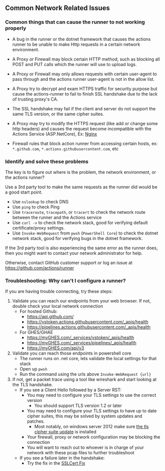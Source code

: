 ## Common Network Related Issues

### Common things that can cause the runner to not working properly

- A bug in the runner or the dotnet framework that causes the actions runner to be unable to make Http requests in a certain network environment.

- A Proxy or Firewall may block certain HTTP method, such as blocking all POST and PUT calls which the runner will use to upload logs.

- A Proxy or Firewall may only allows requests with certain user-agent to pass through and the actions runner user-agent is not in the allow list.

- A Proxy try to decrypt and exam HTTPS traffic for security purpose but cause the actions-runner to fail to finish SSL handshake due to the lack of trusting proxy's CA.

- The SSL handshake may fail if the client and server do not support the same TLS version, or the same cipher suites.

- A Proxy may try to modify the HTTPS request (like add or change some http headers) and causes the request become incompatible with the Actions Service (ASP.NetCore), Ex: [Nginx](https://github.com/dotnet/aspnetcore/issues/17081)

- Firewall rules that block action runner from accessing certain hosts, ex: `*.github.com`, `*.actions.githubusercontent.com`, etc


### Identify and solve these problems

The key is to figure out where is the problem, the network environment, or the actions runner?

Use a 3rd party tool to make the same requests as the runner did would be a good start point.

- Use `nslookup` to check DNS
- Use `ping` to check Ping
- Use `traceroute`, `tracepath`, or `tracert` to check the network route between the runner and the Actions service
- Use `curl -v` to check the network stack, good for verifying default certificate/proxy settings.
- Use `Invoke-WebRequest` from `pwsh` (`PowerShell Core`) to check the dotnet network stack, good for verifying bugs in the dotnet framework.

If the 3rd party tool is also experiencing the same error as the runner does, then you might want to contact your network administrator for help.

Otherwise, contact GitHub customer support or log an issue at https://github.com/actions/runner

### Troubleshooting: Why can't I configure a runner?

If you are having trouble connecting, try these steps:

1. Validate you can reach our endpoints from your web browser. If not, double check your local network connection
    - For hosted Github:
      - https://api.github.com/
      - https://vstoken.actions.githubusercontent.com/_apis/health
      - https://pipelines.actions.githubusercontent.com/_apis/health
    - For GHES/GHAE
      - https://myGHES.com/_services/vstoken/_apis/health
      - https://myGHES.com/_services/pipelines/_apis/health
      - https://myGHES.com/api/v3
2. Validate you can reach those endpoints in powershell core
    - The runner runs on .net core, lets validate the local settings for that stack
    - Open up `pwsh`
    - Run the command using the urls above `Invoke-WebRequest {url}`
3. If not, get a packet trace using a tool like wireshark and start looking at the TLS handshake.
    - If you see a Client Hello followed by a Server RST:
      - You may need to configure your TLS settings to use the correct version
        - You should support TLS version 1.2 or later
      - You may need to configure your TLS settings to have up to date cipher suites, this may be solved by system updates and patches.
        - Most notably, on windows server 2012 make sure [the tls cipher suite update](https://support.microsoft.com/en-us/topic/update-adds-new-tls-cipher-suites-and-changes-cipher-suite-priorities-in-windows-8-1-and-windows-server-2012-r2-8e395e43-c8ef-27d8-b60c-0fc57d526d94) is installed
      - Your firewall, proxy or network configuration may be blocking the connection
      - You will want to reach out to whoever is in charge of your network with these pcap files to further troubleshoot
    - If you see a failure later in the handshake:
      - Try the fix in the [SSLCert Fix](./sslcert.md)
